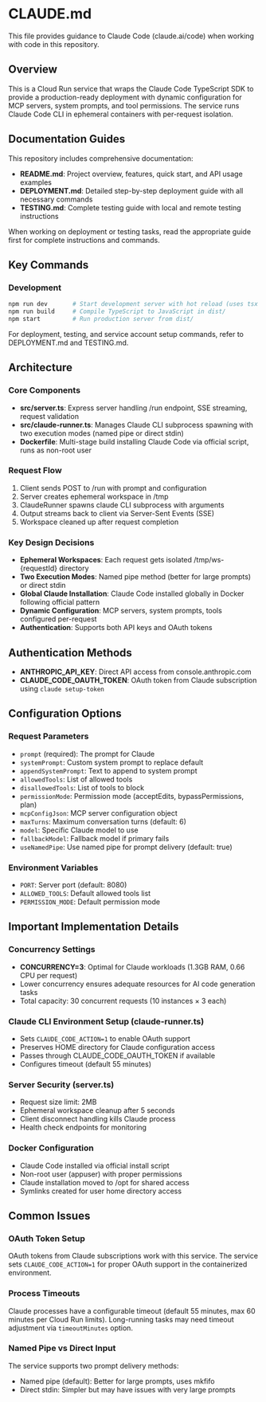 # CLAUDE.md

This file provides guidance to Claude Code (claude.ai/code) when working with code in this repository.

## Overview

This is a Cloud Run service that wraps the Claude Code TypeScript SDK to provide a production-ready deployment with dynamic configuration for MCP servers, system prompts, and tool permissions. The service runs Claude Code CLI in ephemeral containers with per-request isolation.

## Documentation Guides

This repository includes comprehensive documentation:
- **README.md**: Project overview, features, quick start, and API usage examples
- **DEPLOYMENT.md**: Detailed step-by-step deployment guide with all necessary commands
- **TESTING.md**: Complete testing guide with local and remote testing instructions

When working on deployment or testing tasks, read the appropriate guide first for complete instructions and commands.

## Key Commands

### Development
```bash
npm run dev       # Start development server with hot reload (uses tsx watch)
npm run build     # Compile TypeScript to JavaScript in dist/
npm start         # Run production server from dist/
```

For deployment, testing, and service account setup commands, refer to DEPLOYMENT.md and TESTING.md.

## Architecture

### Core Components
- **src/server.ts**: Express server handling /run endpoint, SSE streaming, request validation
- **src/claude-runner.ts**: Manages Claude CLI subprocess spawning with two execution modes (named pipe or direct stdin)
- **Dockerfile**: Multi-stage build installing Claude Code via official script, runs as non-root user

### Request Flow
1. Client sends POST to /run with prompt and configuration
2. Server creates ephemeral workspace in /tmp
3. ClaudeRunner spawns claude CLI subprocess with arguments
4. Output streams back to client via Server-Sent Events (SSE)
5. Workspace cleaned up after request completion

### Key Design Decisions
- **Ephemeral Workspaces**: Each request gets isolated /tmp/ws-{requestId} directory
- **Two Execution Modes**: Named pipe method (better for large prompts) or direct stdin
- **Global Claude Installation**: Claude Code installed globally in Docker following official pattern
- **Dynamic Configuration**: MCP servers, system prompts, tools configured per-request
- **Authentication**: Supports both API keys and OAuth tokens

## Authentication Methods
- **ANTHROPIC_API_KEY**: Direct API access from console.anthropic.com
- **CLAUDE_CODE_OAUTH_TOKEN**: OAuth token from Claude subscription using `claude setup-token`

## Configuration Options

### Request Parameters
- `prompt` (required): The prompt for Claude
- `systemPrompt`: Custom system prompt to replace default
- `appendSystemPrompt`: Text to append to system prompt
- `allowedTools`: List of allowed tools
- `disallowedTools`: List of tools to block
- `permissionMode`: Permission mode (acceptEdits, bypassPermissions, plan)
- `mcpConfigJson`: MCP server configuration object
- `maxTurns`: Maximum conversation turns (default: 6)
- `model`: Specific Claude model to use
- `fallbackModel`: Fallback model if primary fails
- `useNamedPipe`: Use named pipe for prompt delivery (default: true)

### Environment Variables
- `PORT`: Server port (default: 8080)
- `ALLOWED_TOOLS`: Default allowed tools list
- `PERMISSION_MODE`: Default permission mode

## Important Implementation Details

### Concurrency Settings
- **CONCURRENCY=3**: Optimal for Claude workloads (1.3GB RAM, 0.66 CPU per request)
- Lower concurrency ensures adequate resources for AI code generation tasks
- Total capacity: 30 concurrent requests (10 instances × 3 each)

### Claude CLI Environment Setup (claude-runner.ts)
- Sets `CLAUDE_CODE_ACTION=1` to enable OAuth support
- Preserves HOME directory for Claude configuration access
- Passes through CLAUDE_CODE_OAUTH_TOKEN if available
- Configures timeout (default 55 minutes)

### Server Security (server.ts)
- Request size limit: 2MB
- Ephemeral workspace cleanup after 5 seconds
- Client disconnect handling kills Claude process
- Health check endpoints for monitoring

### Docker Configuration
- Claude Code installed via official install script
- Non-root user (appuser) with proper permissions
- Claude installation moved to /opt for shared access
- Symlinks created for user home directory access

## Common Issues

### OAuth Token Setup
OAuth tokens from Claude subscriptions work with this service. The service sets `CLAUDE_CODE_ACTION=1` for proper OAuth support in the containerized environment.

### Process Timeouts
Claude processes have a configurable timeout (default 55 minutes, max 60 minutes per Cloud Run limits). Long-running tasks may need timeout adjustment via `timeoutMinutes` option.

### Named Pipe vs Direct Input
The service supports two prompt delivery methods:
- Named pipe (default): Better for large prompts, uses mkfifo
- Direct stdin: Simpler but may have issues with very large prompts